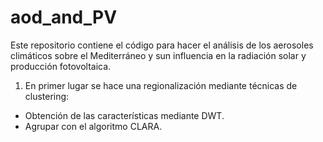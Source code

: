 # aod_and_PV

Este repositorio contiene el código para hacer el análisis de los aerosoles climáticos sobre el Mediterráneo y sun influencia en la radiación solar y producción fotovoltaica.

1. En primer lugar se hace una regionalización mediante técnicas de clustering:

- Obtención de las características mediante DWT.
- Agrupar con el algoritmo CLARA.